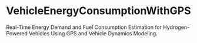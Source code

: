 # VehicleEnergyConsumptionWithGPS
Real-Time Energy Demand and Fuel Consumption Estimation for Hydrogen-Powered Vehicles Using GPS and Vehicle Dynamics Modeling.
